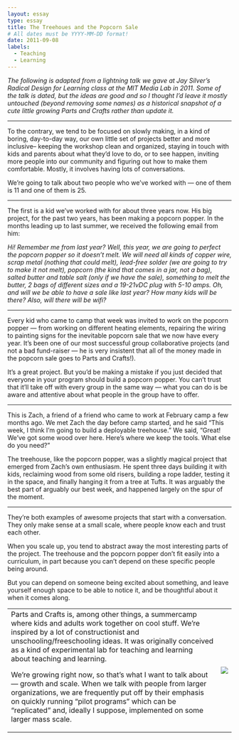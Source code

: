 ```yaml
---
layout: essay
type: essay
title: The Treehoues and the Popcorn Sale
# All dates must be YYYY-MM-DD format!
date: 2011-09-08
labels:
  - Teaching
  - Learning
---
```


_The following is adapted from a lightning talk we gave at Jay Silver’s Radical Design for Learning class at the MIT Media Lab in 2011.  Some of the talk is dated, but the ideas are good and so I thought I’d leave it mostly untouched (beyond removing some names) as a historical snapshot of a cute little growing Parts and Crafts rather than update it._
<table border="0">

<tr>
  <td>
Parts and Crafts is, among other things, a summercamp where kids and adults work together on cool stuff.  We’re inspired by a lot of constructionist and unschooling/freeschooling ideas.  It was originally conceived as a kind of experimental lab for teaching and learning about teaching and learning.

We’re growing right now, so that’s what I want to talk about — growth and scale. When we talk with people from larger organizations, we are frequently put off by their emphasis on quickly running “pilot programs” which can be “replicated” and, ideally I suppose, implemented on some larger mass scale.
</td>
<td>
  <img src="welcome-to-parts-and-crafts.jpg"/>
  </td>
</tr>

***
<tr>
To the contrary, we tend to be focused on slowly making, in a kind of boring, day-to-day way, our own little set of projects better and more inclusive– keeping the workshop clean and organized, staying in touch with kids and parents about what they’d love to do, or to see happen, inviting more people into our community and figuring out how to make them comfortable. Mostly, it involves having lots of conversations.
</tr>

We’re going to talk about two people who we’ve worked with — one of them is 11 and one of them is 25.

***

The first is a kid we’ve worked with for about three years now. His big project, for the past two years, has been making a popcorn popper. In the months leading up to last summer, we received the following email from him:

_Hi! Remember me from last year? Well, this year, we are going to perfect the popcorn popper so it doesn’t melt. We will need all kinds of copper wire, scrap metal (nothing that could melt), lead-free solder (we are going to try to make it not melt), popcorn (the kind that comes in a jar, not a bag), salted butter and table salt (only if we have the sale), something to melt the butter, 2 bags of different sizes and a 19-21vDC plug with 5-10 amps. Oh, and will we be able to have a sale like last year? How many kids will be there? Also, will there will be wifi?_

***

Every kid who came to camp that week was invited to work on the popcorn popper — from working on different heating elements, repairing the wiring to painting signs for the inevitable popcorn sale that we now have every year. It’s been one of our most successful group collaborative projects (and not a bad fund-raiser — he is very insistent that all of the money made in the popcorn sale goes to Parts and Crafts!).

It’s a great project. But you’d be making a mistake if you just decided that everyone in your program should build a popcorn popper. You can’t trust that it’ll take off with every group in the same way — what you can do is be aware and attentive about what people in the group have to offer.

***

This is Zach, a friend of a friend who came to work at February camp a few months ago. We met Zach the day before camp started, and he said “This week, I think I’m going to build a deployable treehouse.” We said, “Great! We’ve got some wood over here. Here’s where we keep the tools. What else do you need?”

The treehouse, like the popcorn popper, was a slightly magical project that emerged from Zach’s own enthusiasm. He spent three days building it with kids, reclaiming wood from some old risers, building a rope ladder, testing it in the space, and finally hanging it from a tree at Tufts. It was arguably the best part of arguably our best week, and happened largely on the spur of the moment.

***

They’re both examples of awesome projects that start with a conversation. They only make sense at a small scale, where people know each and trust each other.  

When you scale up, you tend to abstract away the most interesting parts of the project.  The treehouse and the popcorn popper don’t fit easily into a curriculum, in part because you can’t depend on these specific people being around.

But you can depend on someone being excited about something, and leave yourself enough space to be able to notice it, and be thoughtful about it when it comes along.
</table>
